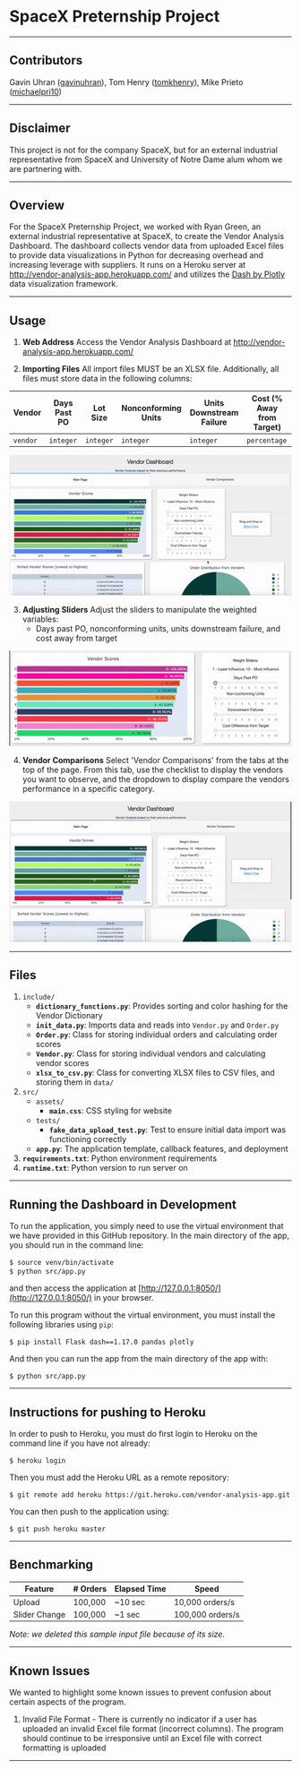
# SpaceX Preternship Project

----
## Contributors
Gavin Uhran ([gavinuhran](https://github.com/gavinuhran/)), Tom Henry ([tomkhenry](https://github.com/tomkhenry/)), Mike Prieto ([michaelpri10](https://github.com/michaelpri10/))

----
## Disclaimer
This project is not for the company SpaceX, but for an external industrial representative from SpaceX and University of Notre Dame alum whom we are partnering with.

----
## Overview
For the SpaceX Preternship Project, we worked with Ryan Green, an external industrial representative at SpaceX, to create the Vendor Analysis Dashboard. The dashboard collects vendor data from uploaded Excel files to provide data visualizations in Python for decreasing overhead and increasing leverage with suppliers. It runs on a Heroku server at http://vendor-analysis-app.herokuapp.com/ and utilizes the [Dash by Plotly](https://plotly.com/dash/) data visualization framework.

----
## Usage
1. **Web Address**
Access the Vendor Analysis Dashboard at http://vendor-analysis-app.herokuapp.com/

2. **Importing Files**
All import files MUST be an XLSX file. Additionally, all files must store data in the following columns:

|Vendor  |Days Past PO|Lot Size |Nonconforming Units|Units Downstream Failure|Cost (% Away from Target)|
|--------|------------|---------|-------------------|----------------|----------------|
|`vendor`|`integer`|`integer`|`integer`|`integer`|`percentage`|

![](images/Upload-Files.gif) </br>

3. **Adjusting Sliders**
Adjust the sliders to manipulate the weighted variables:
	* Days past PO, nonconforming units, units downstream failure, and cost away from target
	
![](images/Slider-Weights.gif) </br>

4. **Vendor Comparisons**
Select 'Vendor Comparisons' from the tabs at the top of the page. From this tab, use the checklist to display the vendors you want to observe, and the dropdown to display compare the vendors performance in a specific category.

![](images/Vendor-Comparisons.gif) </br>

----
## Files
1. `include/`
	* **`dictionary_functions.py`**: Provides sorting and color hashing for the Vendor Dictionary
	* **`init_data.py`**: Imports data and reads into `Vendor.py` and `Order.py`
	* **`Order.py`**: Class for storing individual orders and calculating order scores
	* **`Vendor.py`**: Class for storing individual vendors and calculating vendor scores
	* **`xlsx_to_csv.py`**: Class for converting XLSX files to CSV files, and storing them in `data/`
2. `src/`
	* `assets/`
		* **`main.css`**: CSS styling for website
	* `tests/`
		* **`fake_data_upload_test.py`**: Test to ensure initial data import was functioning correctly
	* **`app.py`**: The application template, callback features, and deployment
3. **`requirements.txt`**: Python environment requirements
4. **`runtime.txt`**: Python version to run server on

----
## Running the Dashboard in Development
To run the application, you simply need to use the virtual environment that we have provided in this GitHub repository. In the main directory of the app, you should run in the command line:

    $ source venv/bin/activate
    $ python src/app.py

and then access the application at [http://127.0.0.1:8050/](http://127.0.0.1:8050/) in your browser.

To run this program without the virtual environment, you must install the following libraries using `pip`:

    $ pip install Flask dash==1.17.0 pandas plotly

And then you can run the app from the main directory of the app with:

    $ python src/app.py

----
## Instructions for pushing to Heroku
In order to push to Heroku, you must do first login to Heroku on the command line if you have not already:

    $ heroku login

Then you must add the Heroku URL as a remote repository:

    $ git remote add heroku https://git.heroku.com/vendor-analysis-app.git

You can then push to the application using:

    $ git push heroku master

----
## Benchmarking


| Feature       | # Orders      | Elapsed Time   | Speed          |
|---------------|---------------|----------------|----------------|
| Upload        | 100,000       | ~10 sec        |10,000 orders/s |
| Slider Change | 100,000       | ~1 sec         |100,000 orders/s|

*Note: we deleted this sample input file because of its size.*

----
## Known Issues
We wanted to highlight some known issues to prevent confusion about certain aspects of the program.

1. Invalid File Format - There is currently no indicator if a user has uploaded an invalid Excel file format (incorrect columns). The program should continue to be irresponsive until an Excel file with correct formatting is uploaded
----
